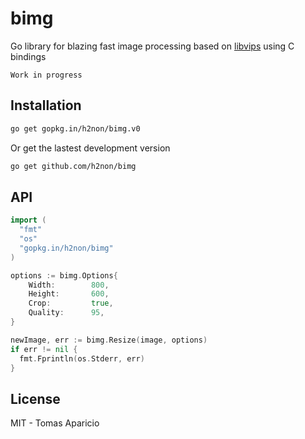 # bimg

Go library for blazing fast image processing based on [libvips](https://github.com/jcupitt/libvips) using C bindings

`Work in progress`

## Installation

```bash
go get gopkg.in/h2non/bimg.v0
```

Or get the lastest development version
```bash
go get github.com/h2non/bimg
```

## API

```go
import (
  "fmt"
  "os"
  "gopkg.in/h2non/bimg"
)

options := bimg.Options{
    Width:        800,
    Height:       600,
    Crop:         true,
    Quality:      95,
}

newImage, err := bimg.Resize(image, options)
if err != nil {
  fmt.Fprintln(os.Stderr, err)
}
```

## License

MIT - Tomas Aparicio
